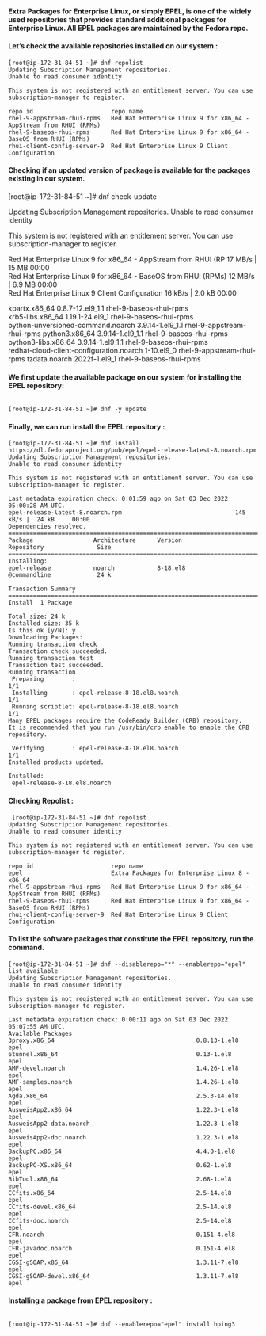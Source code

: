 #### Extra Packages for Enterprise Linux, or simply EPEL, is one of the widely used repositories that provides standard additional packages for Enterprise Linux. All EPEL packages are maintained by the Fedora repo.

#### Let’s check the available repositories installed on our system :

```
[root@ip-172-31-84-51 ~]# dnf repolist
Updating Subscription Management repositories.
Unable to read consumer identity

This system is not registered with an entitlement server. You can use subscription-manager to register.

repo id                      repo name
rhel-9-appstream-rhui-rpms   Red Hat Enterprise Linux 9 for x86_64 - AppStream from RHUI (RPMs)
rhel-9-baseos-rhui-rpms      Red Hat Enterprise Linux 9 for x86_64 - BaseOS from RHUI (RPMs)
rhui-client-config-server-9  Red Hat Enterprise Linux 9 Client Configuration
```

#### Checking if an updated version of package is available for the packages existing in our system.

[root@ip-172-31-84-51 ~]# dnf check-update

Updating Subscription Management repositories.
Unable to read consumer identity

This system is not registered with an entitlement server. You can use subscription-manager to register.

Red Hat Enterprise Linux 9 for x86_64 - AppStream from RHUI (RP  17 MB/s |  15 MB     00:00    
Red Hat Enterprise Linux 9 for x86_64 - BaseOS from RHUI (RPMs)  12 MB/s | 6.9 MB     00:00    
Red Hat Enterprise Linux 9 Client Configuration                  16 kB/s | 2.0 kB     00:00    

kpartx.x86_64                                  0.8.7-12.el9_1.1       rhel-9-baseos-rhui-rpms   
krb5-libs.x86_64                               1.19.1-24.el9_1        rhel-9-baseos-rhui-rpms   
python-unversioned-command.noarch              3.9.14-1.el9_1.1       rhel-9-appstream-rhui-rpms
python3.x86_64                                 3.9.14-1.el9_1.1       rhel-9-baseos-rhui-rpms   
python3-libs.x86_64                            3.9.14-1.el9_1.1       rhel-9-baseos-rhui-rpms   
redhat-cloud-client-configuration.noarch       1-10.el9_0             rhel-9-appstream-rhui-rpms
tzdata.noarch                                  2022f-1.el9_1          rhel-9-baseos-rhui-rpms 



#### We first update the available package on our system for installing the EPEL repository:
 
 ```
 
 [root@ip-172-31-84-51 ~]# dnf -y update
 
 ```
 
 #### Finally, we can run install the EPEL repository :
 
 ```
[root@ip-172-31-84-51 ~]# dnf install https://dl.fedoraproject.org/pub/epel/epel-release-latest-8.noarch.rpm
Updating Subscription Management repositories.
Unable to read consumer identity

This system is not registered with an entitlement server. You can use subscription-manager to register.

Last metadata expiration check: 0:01:59 ago on Sat 03 Dec 2022 05:00:28 AM UTC.
epel-release-latest-8.noarch.rpm                                145 kB/s |  24 kB     00:00    
Dependencies resolved.
================================================================================================
 Package                 Architecture      Version                Repository               Size
================================================================================================
Installing:
 epel-release            noarch            8-18.el8               @commandline             24 k

Transaction Summary
================================================================================================
Install  1 Package

Total size: 24 k
Installed size: 35 k
Is this ok [y/N]: y
Downloading Packages:
Running transaction check
Transaction check succeeded.
Running transaction test
Transaction test succeeded.
Running transaction
  Preparing        :                                                                        1/1 
  Installing       : epel-release-8-18.el8.noarch                                           1/1 
  Running scriptlet: epel-release-8-18.el8.noarch                                           1/1 
Many EPEL packages require the CodeReady Builder (CRB) repository.
It is recommended that you run /usr/bin/crb enable to enable the CRB repository.

  Verifying        : epel-release-8-18.el8.noarch                                           1/1 
Installed products updated.

Installed:
  epel-release-8-18.el8.noarch  
 ``` 

#### Checking Repolist :
```
 [root@ip-172-31-84-51 ~]# dnf repolist
Updating Subscription Management repositories.
Unable to read consumer identity

This system is not registered with an entitlement server. You can use subscription-manager to register.

repo id                      repo name
epel                         Extra Packages for Enterprise Linux 8 - x86_64
rhel-9-appstream-rhui-rpms   Red Hat Enterprise Linux 9 for x86_64 - AppStream from RHUI (RPMs)
rhel-9-baseos-rhui-rpms      Red Hat Enterprise Linux 9 for x86_64 - BaseOS from RHUI (RPMs)
rhui-client-config-server-9  Red Hat Enterprise Linux 9 Client Configuration
```


#### To list the software packages that constitute the EPEL repository, run the command.

```
[root@ip-172-31-84-51 ~]# dnf --disablerepo="*" --enablerepo="epel" list available
Updating Subscription Management repositories.
Unable to read consumer identity

This system is not registered with an entitlement server. You can use subscription-manager to register.

Last metadata expiration check: 0:00:11 ago on Sat 03 Dec 2022 05:07:55 AM UTC.
Available Packages
3proxy.x86_64                                        0.8.13-1.el8                           epel
6tunnel.x86_64                                       0.13-1.el8                             epel
AMF-devel.noarch                                     1.4.26-1.el8                           epel
AMF-samples.noarch                                   1.4.26-1.el8                           epel
Agda.x86_64                                          2.5.3-14.el8                           epel
AusweisApp2.x86_64                                   1.22.3-1.el8                           epel
AusweisApp2-data.noarch                              1.22.3-1.el8                           epel
AusweisApp2-doc.noarch                               1.22.3-1.el8                           epel
BackupPC.x86_64                                      4.4.0-1.el8                            epel
BackupPC-XS.x86_64                                   0.62-1.el8                             epel
BibTool.x86_64                                       2.68-1.el8                             epel
CCfits.x86_64                                        2.5-14.el8                             epel
CCfits-devel.x86_64                                  2.5-14.el8                             epel
CCfits-doc.noarch                                    2.5-14.el8                             epel
CFR.noarch                                           0.151-4.el8                            epel
CFR-javadoc.noarch                                   0.151-4.el8                            epel
CGSI-gSOAP.x86_64                                    1.3.11-7.el8                           epel
CGSI-gSOAP-devel.x86_64                              1.3.11-7.el8                           epel

```

#### Installing a package from EPEL repository :

```

[root@ip-172-31-84-51 ~]# dnf --enablerepo="epel" install hping3


```
